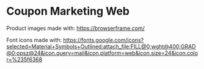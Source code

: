 # Coupon Marketing Web

Product images made with:
https://browserframe.com/

Font icons made with:
https://fonts.google.com/icons?selected=Material+Symbols+Outlined:attach_file:FILL@0;wght@400;GRAD@0;opsz@24&icon.query=mail&icon.platform=web&icon.size=24&icon.color=%235f6368
